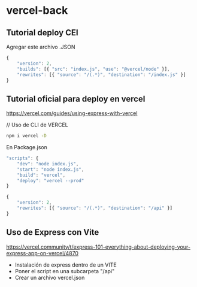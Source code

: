 # vercel-back

## Tutorial deploy CEI

Agregar este archivo .JSON

```js
{ 
    "version": 2, 
    "builds": [{ "src": "index.js", "use": "@vercel/node" }], 
    "rewrites": [{ "source": "/(.*)", "destination": "/index.js" }] 
}
```


## Tutorial oficial para deploy en vercel
https://vercel.com/guides/using-express-with-vercel



// Uso de CLI de VERCEL
```bash
npm i vercel -D
```

En Package.json
```js
"scripts": {
    "dev": "node index.js",
    "start": "node index.js",
    "build": "vercel",
    "deploy": "vercel --prod"
}
```

```js
{ 
    "version": 2, 
    "rewrites": [{ "source": "/(.*)", "destination": "/api" }] 
}
```

## Uso de Express con Vite

https://vercel.community/t/express-101-everything-about-deploying-your-express-app-on-vercel/4870

- Instalación de express dentro de un VITE
- Poner el script en una subcarpeta "/api"
- Crear un archivo vercel.json
